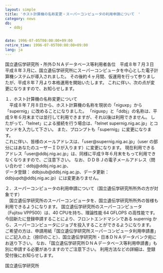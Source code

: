 ```yaml
---
layout: simple
title: 'ホスト計算機の名称変更・スーパーコンピュータの利用申請について　'
category: news
db:
  - ddbj


date: 1996-07-05T00:00:00+09:00
retire_time: 1996-07-05T00:00:00+09:00
lang: ja
---
```


国立遺伝学研究所・所外ＤＮＡデータベース等利用者各位　平成８年７月３日<br>平成８年３月に、国立遺伝学研究所にスーパーコンピュータを中心とした電子計算機システムが導入されました。 その後約４ヶ月間、仮運用を行って参りましたが、平成８年７月より本格運用を開始いたします。 これに伴い、次の点が変更になりますので、お知らせします。

<p>１．ホスト計算機の名称変更について<br>　平成８年７月８日から、ホスト計算機の名称を現状の「niguxp」から「supernig」に改めることになりました。 「niguxp」と「ddbj」の名称は、平成９年６月末までは並行して利用できますが、それ以後は利用できません。 したがって、「telnet」による接続を行う場合は、「telnet supernig.nig.ac.jp」とコマンドを入力して下さい。 また、プロンプトも「supernig」に変更になります。<br>これに伴い、皆様のメールアドレスは、「user@supernig.nig.ac.jp」（user の部分にはあなたのユーザーＩＤが入ります）に変更になります。 現在利用できるアドレス「user@ddbj.nig.ac.jp」は、同様に平成９年６月末をもって利用できなくなりますので、ご注意下さい。 なお、ＤＤＢＪの電子メールアドレス（問い合わせ：ddbj@ddbj.nig.ac.jp、<br>データ登録： ddbjsub@ddbj.nig.ac.jp、データ更新：ddbjupdt@ddbj.nig.ac.jp）には変更ありません。</p>

<p>２．スーパーコンピュータの利用申請について（国立遺伝学研究所所外の方が対象です）<br>　国立遺伝学研究所のスーパーコンピュータを、国立遺伝学研究所所外の皆様も利用できるようになります。 国立遺伝学研究所のスーパーコンピュータ（Fujitsu VPP500）は、40 CPUを持ち、理論性能 64 GFLOPS の高性能です。 今回新たに登録申請することにより、フロントエンドマシンである supernig から、スーパーコンピュータにジョブを投入することができるようになります。<br>ご希望の方は、申請用紙「国立遺伝学研究所スーパーコンピュータ利用申請書」にご記入の上（捺印のこと）、国立遺伝学研究所・日本ＤＮＡデータバンク宛にお送り下さい。 なお、「国立遺伝学研究所ＤＮＡデータベース等利用申請書」も別に申請する必要がありますのでご注意下さい。 利用方法などの詳細は、登録受付後にお知らせします。</p>

<p>国立遺伝学研究所</p>
